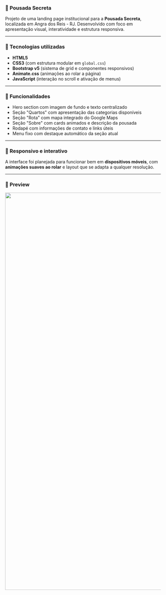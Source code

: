 ### 🏨 Pousada Secreta

Projeto de uma landing page institucional para a **Pousada Secreta**, localizada em Angra dos Reis - RJ. Desenvolvido com foco em apresentação visual, interatividade e estrutura responsiva.

---

### 🚀 Tecnologias utilizadas

- **HTML5**
- **CSS3** (com estrutura modular em `global.css`)
- **Bootstrap v5** (sistema de grid e componentes responsivos)
- **Animate.css** (animações ao rolar a página)
- **JavaScript** (interação no scroll e ativação de menus)

---

### 🎯 Funcionalidades

- Hero section com imagem de fundo e texto centralizado
- Seção "Quartos" com apresentação das categorias disponíveis
- Seção "Rota" com mapa integrado do Google Maps
- Seção "Sobre" com cards animados e descrição da pousada
- Rodapé com informações de contato e links úteis
- Menu fixo com destaque automático da seção atual

---

### 📱 Responsivo e interativo

A interface foi planejada para funcionar bem em **dispositivos móveis**, com **animações suaves ao rolar** e layout que se adapta a qualquer resolução.

---

### 📸 Preview

<img src="./src/img/index.png" width= "1280px">


